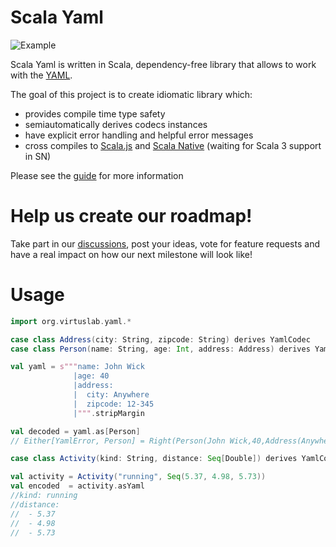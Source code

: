 # Scala Yaml

![Example](Scala_YAML_red.svg)

Scala Yaml is written in Scala, dependency-free library that allows to work with the [YAML](https://yaml.org/spec/1.2.2/).  

The goal of this project is to create idiomatic library which:
* provides compile time type safety
* semiautomatically derives codecs instances
* have explicit error handling and helpful error messages
* cross compiles to [Scala.js](http://www.scala-js.org/) and [Scala Native](https://github.com/scala-native/scala-native) (waiting for Scala 3 support in SN)

Please see the [guide](https://virtuslab.github.io/scala-yaml/) for more information

# Help us create our roadmap!
Take part in our [discussions](https://github.com/VirtusLab/scala-yaml/discussions), post your ideas, vote for feature requests and have a real impact on how our next milestone will look like!

# Usage

```scala sc:compile
import org.virtuslab.yaml.*

case class Address(city: String, zipcode: String) derives YamlCodec
case class Person(name: String, age: Int, address: Address) derives YamlCodec

val yaml = s"""name: John Wick
              |age: 40
              |address:
              |  city: Anywhere
              |  zipcode: 12-345
              |""".stripMargin

val decoded = yaml.as[Person]
// Either[YamlError, Person] = Right(Person(John Wick,40,Address(Anywhere,12-345)))

case class Activity(kind: String, distance: Seq[Double]) derives YamlCodec

val activity = Activity("running", Seq(5.37, 4.98, 5.73))
val encoded  = activity.asYaml
//kind: running
//distance: 
//  - 5.37
//  - 4.98
//  - 5.73
```
